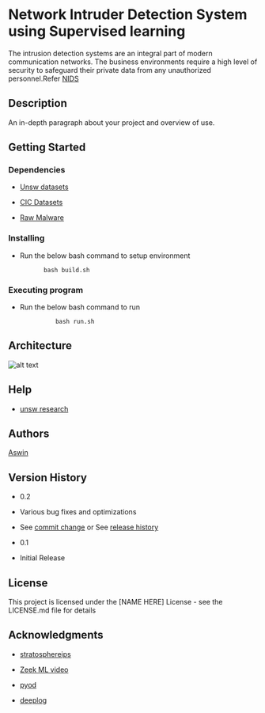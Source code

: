 # Network Intruder Detection System using Supervised learning

  

The intrusion detection systems are an integral part of modern communication networks. The business environments require a high level of security to safeguard their private data from any unauthorized personnel.Refer [NIDS](https://1drv.ms/p/s!ArKJaLjKC0sOhkeup1obO0vJyRjC?e=PhnH8R)

  

## Description

  

An in-depth paragraph about your project and overview of use.

  

## Getting Started

  

### Dependencies

  

-  [Unsw datasets](https://cloudstor.aarnet.edu.au/plus/s/ds5zW91vdgjEj9i?path=%2FRaw_datasets%2FRaw_Network_dataset)​

-  [CIC Datasets](https://www.unb.ca/cic/datasets/ids-2017.html)​

-  [Raw Malware](https://malware-traffic-analysis.net/2020/10/12/index.html)

  

### Installing

  

* Run the below bash command to setup environment

```
          bash build.sh
```

  

### Executing program

  

*  Run the below bash command to run
	```
	          bash run.sh
	```

## Architecture

![alt text](doc/architecture.png)

## Help

  


*  [unsw research]([https://research.unsw.edu.au/projects/toniot-datasets](https://research.unsw.edu.au/projects/toniot-datasets))

  

## Authors

  
[Aswin](https://github.com/aswinjose89)

  

## Version History

  

* 0.2

* Various bug fixes and optimizations

* See [commit change]() or See [release history]()

* 0.1

* Initial Release

  

## License

  

This project is licensed under the [NAME HERE] License - see the LICENSE.md file for details

  

## Acknowledgments

  

*  [stratosphereips](https://github.com/stratosphereips/StratosphereLinuxIPS/tree/master#running-slips-in-a-docker)

*  [Zeek ML video](https://www.youtube.com/watch?v=pG5lU9CLnIU&ab_channel=Zeek)

*  [pyod](https://pyod.readthedocs.io/en/latest/)

*  [deeplog](https://www.cs.utah.edu/~lifeifei/papers/deeplog.pdf)
